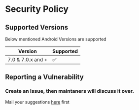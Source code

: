 # Security Policy

## Supported Versions

Below mentioned Android Versions are supported

| Version            | Supported          |
| ----------         | ------------------ |
| 7.0 & 7.0.x and +  | :white_check_mark: |


## Reporting a Vulnerability

### Create an Issue, then maintaners will discuss it over.

Mail your suggestions [here](mailto:connectwithspandan@gmail.com) first
